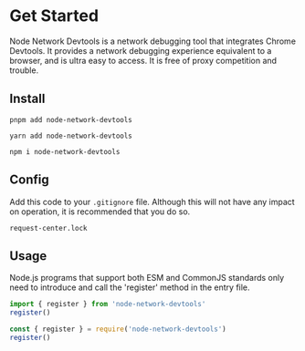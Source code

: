# Get Started

Node Network Devtools is a network debugging tool that integrates Chrome Devtools. It provides a network debugging experience equivalent to a browser, and is ultra easy to access. It is free of proxy competition and trouble.

## Install

<CodeGroup>
  <CodeGroupItem title="pnpm">

```bash:no-line-numbers
pnpm add node-network-devtools
```

  </CodeGroupItem>

  <CodeGroupItem title="yarn">

```bash:no-line-numbers
yarn add node-network-devtools
```

  </CodeGroupItem>

  <CodeGroupItem title="npm" active>

```bash:no-line-numbers
npm i node-network-devtools
```

  </CodeGroupItem>
</CodeGroup>

## Config

Add this code to your `.gitignore` file. Although this will not have any impact on operation, it is recommended that you do so.

```
request-center.lock
```

## Usage

Node.js programs that support both ESM and CommonJS standards only need to introduce and call the 'register' method in the entry file.

<CodeGroup>
  <CodeGroupItem title="typescript">

```typescript
import { register } from 'node-network-devtools'
register()
```

  </CodeGroupItem>

  <CodeGroupItem title="javascript" active>

```javascript
const { register } = require('node-network-devtools')
register()
```

  </CodeGroupItem>
</CodeGroup>
